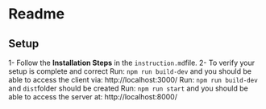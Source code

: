 # Readme

## Setup

1- Follow the **Installation Steps** in the `instruction.md`file.
2- To verify your setup is complete and correct
Run: `npm run build-dev` and you should be able to access the client via: http://localhost:3000/
Run: `npm run build-dev` and `dist`folder should be created
Run: `npm run start` and you should be able to access the server at: http://localhost:8000/
